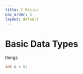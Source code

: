 ```yaml
---
title: C Basics
nav_order: 2
layout: default
---
```



# Basic Data Types

things

```c
int c = 5;
```